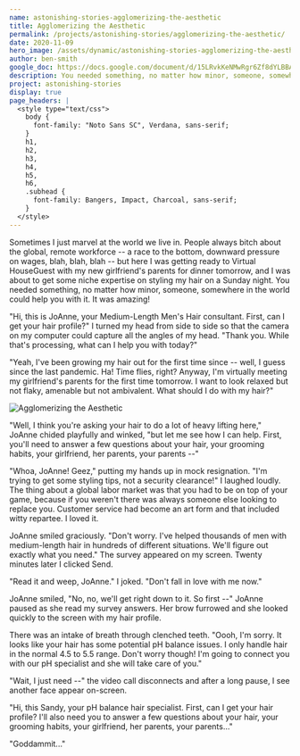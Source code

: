 ```yaml
---
name: astonishing-stories-agglomerizing-the-aesthetic
title: Agglomerizing the Aesthetic
permalink: /projects/astonishing-stories/agglomerizing-the-aesthetic/
date: 2020-11-09
hero_image: /assets/dynamic/astonishing-stories-agglomerizing-the-aesthetic.jpg
author: ben-smith
google_doc: https://docs.google.com/document/d/15LRvkKeNMwRgr6Zf8dYLBBAqhpBxIyLP_WBE16H-PCg/edit
description: You needed something, no matter how minor, someone, somewhere in the world could help you with it.
project: astonishing-stories
display: true
page_headers: |
  <style type="text/css">
    body {
      font-family: "Noto Sans SC", Verdana, sans-serif;
    }
    h1,
    h2,
    h3,
    h4,
    h5,
    h6,
    .subhead {
      font-family: Bangers, Impact, Charcoal, sans-serif;
    }
  </style>
---
```

Sometimes I just marvel at the world we live in. People always bitch about the global, remote workforce -- a race to the bottom, downward pressure on wages, blah, blah, blah -- but here I was getting ready to Virtual HouseGuest with my new girlfriend's parents for dinner tomorrow, and I was about to get some niche expertise on styling my hair on a Sunday night. You needed something, no matter how minor, someone, somewhere in the world could help you with it. It was amazing!

"Hi, this is JoAnne, your Medium-Length Men's Hair consultant. First, can I get your hair profile?" I turned my head from side to side so that the camera on my computer could capture all the angles of my head. "Thank you. While that's processing, what can I help you with today?"

"Yeah, I've been growing my hair out for the first time since -- well, I guess since the last pandemic. Ha! Time flies, right? Anyway, I'm virtually meeting my girlfriend's parents for the first time tomorrow. I want to look relaxed but not flaky, amenable but not ambivalent. What should I do with my hair?"

<img
  src="{{ page.hero_image }}"
  alt="Agglomerizing the Aesthetic"
  class="fn mw-100 fr-m ml4-m mr2-m mt1-m mb2-m mw5-m fr-l ml4-l mr1-l mt2-l mb2-l mw6-l" />

"Well, I think you're asking your hair to do a lot of heavy lifting here," JoAnne chided playfully and winked, "but let me see how I can help. First, you'll need to answer a few questions about your hair, your grooming habits, your girlfriend, her parents, your parents --"

"Whoa, JoAnne! Geez," putting my hands up in mock resignation. "I'm trying to get some styling tips, not a security clearance!" I laughed loudly. The thing about a global labor market was that you had to be on top of your game, because if you weren't there was always someone else looking to replace you. Customer service had become an art form and that included witty repartee. I loved it.

JoAnne smiled graciously. "Don't worry. I've helped thousands of men with medium-length hair in hundreds of different situations. We'll figure out exactly what you need." The survey appeared on my screen. Twenty minutes later I clicked Send.

"Read it and weep, JoAnne." I joked. "Don't fall in love with me now."

JoAnne smiled, "No, no, we'll get right down to it. So first --" JoAnne paused as she read my survey answers. Her brow furrowed and she looked quickly to the screen with my hair profile.

There was an intake of breath through clenched teeth. "Oooh, I'm sorry. It looks like your hair has some potential pH balance issues. I only handle hair in the normal 4.5 to 5.5 range. Don't worry though! I'm going to connect you with our pH specialist and she will take care of you."

"Wait, I just need --" the video call disconnects and after a long pause, I see another face appear on-screen.

"Hi, this Sandy, your pH balance hair specialist. First, can I get your hair profile? I'll also need you to answer a few questions about your hair, your grooming habits, your girlfriend, her parents, your parents..."

"Goddammit..."
